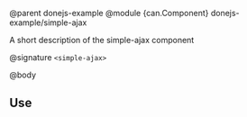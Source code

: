 @parent donejs-example
@module {can.Component} donejs-example/simple-ajax <simple-ajax>

A short description of the simple-ajax component

@signature `<simple-ajax>`

@body

## Use


